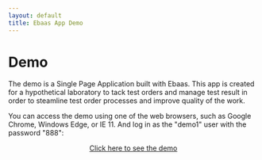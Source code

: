 ```yaml
---
layout: default
title: Ebaas App Demo
---
```


<div class="post">
  <h1 class="pageTitle">Demo</h1>
	<p>The demo is a Single Page Application built with Ebaas. This app is created for a hypothetical laboratory to tack test orders and manage test result in order to steamline test order processes and improve quality of the work.</p> 
	<p>
	You can access the demo using one of the web browsers, such as Google Chrome,  Windows Edge, or IE 11. And log in as the "demo1" user with the password "888":
  	  <img src="{{'/assets/img/2017-06-01-Fig2.png' | prepend: site.baseurl }}" alt="">
	<div align="center">
	<a target="_blank" href="http://ec2-54-91-101-44.compute-1.amazonaws.com:8080/#/login" class="next button__outline">Click here to see the demo</a>
	</div>
	</p>
</div>
